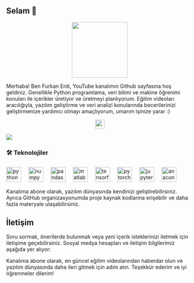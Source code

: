 ## Selam 👋

<div align="center">
  <img height="150" src="https://camo.githubusercontent.com/62da68eb62b1e5f175f7d1f0191dd89a653d7908feb22d37d4a0ab07365d6791/68747470733a2f2f6d656469612e67697068792e636f6d2f6d656469612f4d3967624264396e6244724f5475314d71782f67697068792e676966"  />
</div>

Merhaba! Ben Furkan Erdi, YouTube kanalımın Github sayfasına hoş geldiniz. Genellikle Python programlama, veri bilimi ve makine öğrenimi konuları ile içerikler üretiyor ve üretmeyi planlıyorum. Eğitim videoları aracılığıyla, yazılım geliştirme ve veri analizi konularında becerilerinizi geliştirmenize yardımcı olmayı amaçlıyorum, umarım işinize yarar :)

<div align="center">
  <a href="https://www.youtube.com/@furkanerdi">
    <img src="https://img.shields.io/static/v1?message=Youtube&logo=youtube&label=&color=FF0000&logoColor=white&labelColor=&style=for-the-badge" height="25" alt="youtube logo"/>
  </a>
</div>

![](https://komarev.com/ghpvc/?username=Furkan-Erdi) 

<h3 align="left">🛠 Teknolojiler</h3>

###

<div align="left">
  <img src="https://cdn.jsdelivr.net/gh/devicons/devicon/icons/python/python-original.svg" height="40" alt="python logo"  />
  <img width="12" />
  <img src="https://cdn.jsdelivr.net/gh/devicons/devicon/icons/numpy/numpy-original.svg" height="40" alt="numpy logo"  />
  <img width="12" />
  <img src="https://cdn.jsdelivr.net/gh/devicons/devicon/icons/pandas/pandas-original.svg" height="40" alt="pandas logo"  />
  <img width="12" />
  <img src="https://cdn.jsdelivr.net/gh/devicons/devicon/icons/matlab/matlab-original.svg" height="40" alt="matlab logo"  />
  <img width="12" />
  <img src="https://cdn.jsdelivr.net/gh/devicons/devicon/icons/tensorflow/tensorflow-original.svg" height="40" alt="tensorflow logo"  />
  <img width="12" />
  <img src="https://cdn.jsdelivr.net/gh/devicons/devicon/icons/pytorch/pytorch-original.svg" height="40" alt="pytorch logo"  />
  <img width="12" />
  <img src="https://cdn.jsdelivr.net/gh/devicons/devicon/icons/jupyter/jupyter-original.svg" height="40" alt="jupyter logo"  />
  <img width="12" />
  <img src="https://cdn.jsdelivr.net/gh/devicons/devicon/icons/anaconda/anaconda-original.svg" height="40" alt="anaconda logo"  />
</div>

Kanalıma abone olarak, yazılım dünyasında kendinizi geliştirebilirsiniz. Ayrıca GitHub organizasyonumda proje kaynak kodlarına erişebilir ve daha fazla materyale ulaşabilirsiniz.

## İletişim

Soru sormak, önerilerde bulunmak veya yeni içerik isteklerinizi iletmek için iletişime geçebilirsiniz. Sosyal medya hesapları ve iletişim bilgilerimiz aşağıda yer alıyor:

Kanalıma abone olarak, en güncel eğitim videolarından haberdar olun ve yazılım dünyasında daha ileri gitmek için adım atın. Teşekkür ederim ve iyi öğrenmeler dilerim!
